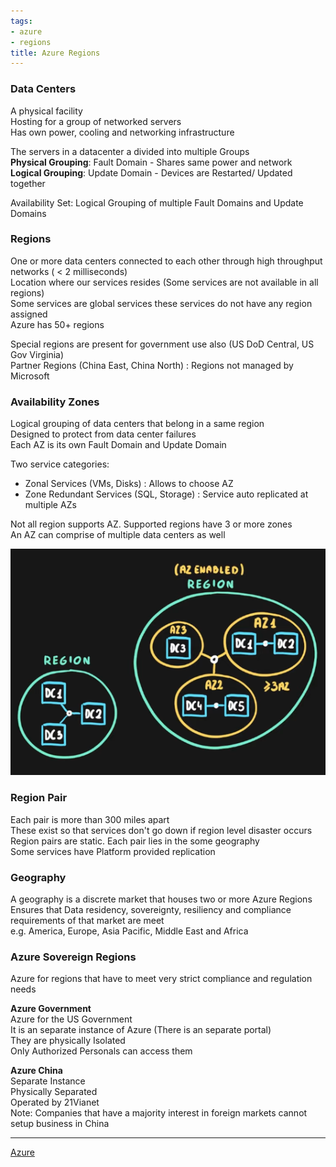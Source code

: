 ```yaml
---
tags:
- azure
- regions
title: Azure Regions
---
```


### Data Centers

A physical facility  
Hosting for a group of networked servers  
Has own power, cooling and networking infrastructure

The servers in a datacenter a divided into multiple Groups  
**Physical Grouping**: Fault Domain - Shares same power and network  
**Logical Grouping**: Update Domain - Devices are Restarted/ Updated together

Availability Set: Logical Grouping of multiple Fault Domains and Update Domains

### Regions

One or more data centers connected to each other through high throughput networks ( \< 2 milliseconds)  
Location where our services resides (Some services are not available in all regions)  
Some services are global services these services do not have any region assigned  
Azure has 50+ regions

Special regions are present for government use also (US DoD Central, US Gov Virginia)  
Partner Regions (China East, China North) : Regions not managed by Microsoft

### Availability Zones

Logical grouping of data centers that belong in a same region  
Designed to protect from data center failures  
Each AZ is its own Fault Domain and Update Domain

Two service categories:
* Zonal Services (VMs, Disks) : Allows to choose AZ
* Zone Redundant Services (SQL, Storage) : Service auto replicated at multiple AZs

Not all region supports AZ. Supported regions have 3 or more zones  
An AZ can comprise of multiple data centers as well

![Availability Zones|440](../images/availability-zones.png)

### Region Pair

Each pair is more than 300 miles apart  
These exist so that services don't go down if region level disaster occurs  
Region pairs are static. Each pair lies in the some geography  
Some services have Platform provided replication

### Geography

A geography is a discrete market that houses two or more Azure Regions  
Ensures that Data residency, sovereignty, resiliency and compliance requirements of that market are meet  
e.g. America, Europe, Asia Pacific, Middle East and Africa

### Azure Sovereign Regions

Azure for regions that have to meet very strict compliance and regulation needs

**Azure Government**  
Azure for the US Government  
It is an separate instance of Azure (There is an separate portal)  
They are physically Isolated  
Only Authorized Personals can access them

**Azure China**  
Separate Instance  
Physically Separated  
Operated by 21Vianet  
Note: Companies that have a majority interest in foreign markets cannot setup business in China

---

[Azure](../azure.md)
